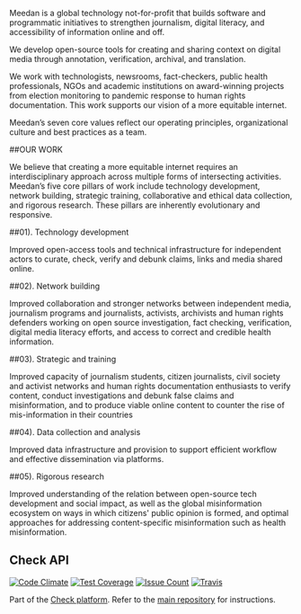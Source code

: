 Meedan is a global technology not-for-profit that builds software and programmatic initiatives to strengthen journalism, digital literacy, and accessibility of information online and off.

We develop open-source tools for creating and sharing context on digital media through annotation, verification, archival, and translation.

We work with technologists, newsrooms, fact-checkers, public health professionals, NGOs and academic institutions on award-winning projects from election monitoring to pandemic response to human rights documentation. This work supports our vision of a more equitable internet.

Meedan’s seven core values reflect our operating principles, organizational culture and best practices as a team.

##OUR WORK

We believe that creating a more equitable internet requires an interdisciplinary approach across multiple forms of intersecting activities. Meedan’s five core pillars of work include technology development, network building, strategic training, collaborative and ethical data collection, and rigorous research. These pillars are inherently evolutionary and responsive.

##01). Technology development


Improved open-access tools and technical infrastructure for independent actors to curate, check, verify and debunk claims, links and media shared online.


##02). Network building


Improved collaboration and stronger networks between independent media, journalism programs and journalists, activists, archivists and human rights defenders working on open source investigation, fact checking, verification, digital media literacy efforts, and access to correct and credible health information.


##03). Strategic and training


Improved capacity of journalism students, citizen journalists, civil society and activist networks and human rights documentation enthusiasts to verify content, conduct investigations and debunk false claims and misinformation, and to produce viable online content to counter the rise of mis-information in their countries



##04). Data collection and analysis


Improved data infrastructure and provision to support efficient workflow and effective dissemination via platforms.


##05). Rigorous research


Improved understanding of the relation between open-source tech development and social impact, as well as the global misinformation ecosystem on ways in which citizens' public opinion is formed, and optimal approaches for addressing content-specific misinformation such as health misinformation.



## Check API

[![Code Climate](https://codeclimate.com/repos/58bdc058359261025a0020fa/badges/be660888a1cd1f246167/gpa.svg)](https://codeclimate.com/repos/58bdc058359261025a0020fa/feed)
[![Test Coverage](https://codeclimate.com/repos/58bdc058359261025a0020fa/badges/be660888a1cd1f246167/coverage.svg)](https://codeclimate.com/repos/58bdc058359261025a0020fa/coverage)
[![Issue Count](https://codeclimate.com/repos/58bdc058359261025a0020fa/badges/be660888a1cd1f246167/issue_count.svg)](https://codeclimate.com/repos/58bdc058359261025a0020fa/feed)
[![Travis](https://travis-ci.org/meedan/check-api.svg?branch=develop)](https://travis-ci.org/meedan/check-api/)

Part of the [Check platform](https://meedan.com/check). Refer to the [main repository](https://github.com/meedan/check) for instructions.

